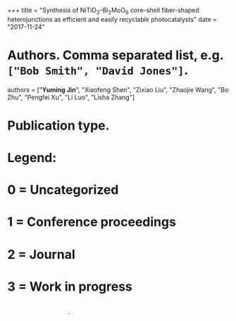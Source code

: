 +++
title = "Synthesis of NiTiO<sub>3</sub>–Bi<sub>2</sub>MoO<sub>6</sub> core–shell fiber-shaped heterojunctions as efficient and easily recyclable photocatalysts"
date = "2017-11-24"

# Authors. Comma separated list, e.g. `["Bob Smith", "David Jones"]`.

authors = ["**Yuming Jin**", "Xiaofeng Shen", "Zixiao Liu", "Zhaojie Wang", "Bo Zhu", "Pengfei Xu", "Li Luo", "Lisha Zhang"]

# Publication type.
# Legend:
# 0 = Uncategorized
# 1 = Conference proceedings
# 2 = Journal
# 3 = Work in progress
# 4 = Technical report
# 5 = Book
# 6 = Book chapter
publication_types = ["2"]

# Publication name and optional abbreviated version.
publication = "New Journal of Chemistry"
#publication_short = "ISBI"

# Abstract and optional shortened version.

#abstract = ""

# Featured image thumbnail (optional)
#image_preview = "static/img/ftl.png"

# Is this a featured publication? (true/false)
featured = true

# Projects (optional).
#   Associate this publication with one or more of your projects.
#   Simply enter the filename (excluding '.md') of your project file in `content/project/`.
#projects = ["example-external-project"]

# Links (optional).
url_pdf = "https://pubs.rsc.org/--/content/articlehtml/2018/nj/c7nj03367b"
url_preprint = ""
url_code = ""
url_dataset = ""
url_project = ""
url_slides = ""
url_video = ""
url_poster = ""
url_source = ""

# Custom links (optional).
#   Uncomment line below to enable. For multiple links, use the form `[{...}, {...}, {...}]`.
#[[url_custom]]
#name = "Journal"
#url = "https://link.springer.com/article/10.1007/s10584-014-1174-4"

# Does the content use math formatting?
math = true

# Does the content use source code highlighting?
highlight = true
  
# Featured image
# Place your image in the `static/img/` folder and reference its filename below, e.g. `image = "example.jpg"`.
[header]
#image = "ftl.png"
#caption = "My caption :smile:"

